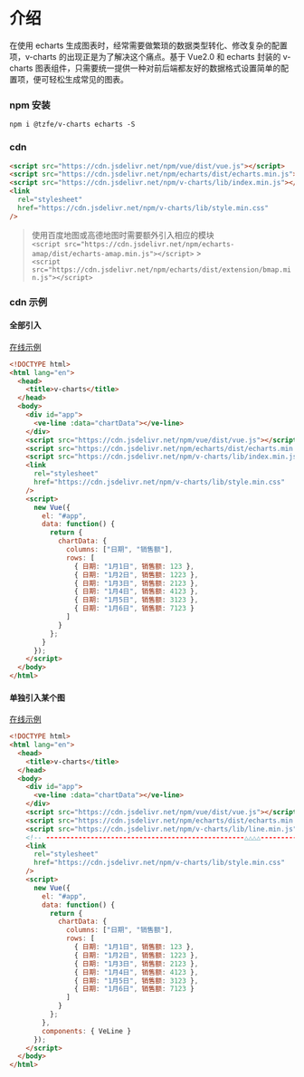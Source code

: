 # 介绍

在使用 echarts 生成图表时，经常需要做繁琐的数据类型转化、修改复杂的配置项，v-charts 的出现正是为了解决这个痛点。基于 Vue2.0 和 echarts 封装的 v-charts 图表组件，只需要统一提供一种对前后端都友好的数据格式设置简单的配置项，便可轻松生成常见的图表。

### npm 安装

```
npm i @tzfe/v-charts echarts -S
```

### cdn

```html
<script src="https://cdn.jsdelivr.net/npm/vue/dist/vue.js"></script>
<script src="https://cdn.jsdelivr.net/npm/echarts/dist/echarts.min.js"></script>
<script src="https://cdn.jsdelivr.net/npm/v-charts/lib/index.min.js"></script>
<link
  rel="stylesheet"
  href="https://cdn.jsdelivr.net/npm/v-charts/lib/style.min.css"
/>
```

> 使用百度地图或高德地图时需要额外引入相应的模块
> <br>`<script src="https://cdn.jsdelivr.net/npm/echarts-amap/dist/echarts-amap.min.js"></script>` > <br>`<script src="https://cdn.jsdelivr.net/npm/echarts/dist/extension/bmap.min.js"></script>`

### cdn 示例

#### 全部引入

[在线示例](https://jsfiddle.net/vue_echarts/aa7ojxyt)

```html
<!DOCTYPE html>
<html lang="en">
  <head>
    <title>v-charts</title>
  </head>
  <body>
    <div id="app">
      <ve-line :data="chartData"></ve-line>
    </div>
    <script src="https://cdn.jsdelivr.net/npm/vue/dist/vue.js"></script>
    <script src="https://cdn.jsdelivr.net/npm/echarts/dist/echarts.min.js"></script>
    <script src="https://cdn.jsdelivr.net/npm/v-charts/lib/index.min.js"></script>
    <link
      rel="stylesheet"
      href="https://cdn.jsdelivr.net/npm/v-charts/lib/style.min.css"
    />
    <script>
      new Vue({
        el: "#app",
        data: function() {
          return {
            chartData: {
              columns: ["日期", "销售额"],
              rows: [
                { 日期: "1月1日", 销售额: 123 },
                { 日期: "1月2日", 销售额: 1223 },
                { 日期: "1月3日", 销售额: 2123 },
                { 日期: "1月4日", 销售额: 4123 },
                { 日期: "1月5日", 销售额: 3123 },
                { 日期: "1月6日", 销售额: 7123 }
              ]
            }
          };
        }
      });
    </script>
  </body>
</html>
```

#### 单独引入某个图

[在线示例](https://jsfiddle.net/vue_echarts/jtvhj7jg)

```html
<!DOCTYPE html>
<html lang="en">
  <head>
    <title>v-charts</title>
  </head>
  <body>
    <div id="app">
      <ve-line :data="chartData"></ve-line>
    </div>
    <script src="https://cdn.jsdelivr.net/npm/vue/dist/vue.js"></script>
    <script src="https://cdn.jsdelivr.net/npm/echarts/dist/echarts.min.js"></script>
    <script src="https://cdn.jsdelivr.net/npm/v-charts/lib/line.min.js"></script>
    <!-- -------------------------------------------------△△△△------------ -->
    <link
      rel="stylesheet"
      href="https://cdn.jsdelivr.net/npm/v-charts/lib/style.min.css"
    />
    <script>
      new Vue({
        el: "#app",
        data: function() {
          return {
            chartData: {
              columns: ["日期", "销售额"],
              rows: [
                { 日期: "1月1日", 销售额: 123 },
                { 日期: "1月2日", 销售额: 1223 },
                { 日期: "1月3日", 销售额: 2123 },
                { 日期: "1月4日", 销售额: 4123 },
                { 日期: "1月5日", 销售额: 3123 },
                { 日期: "1月6日", 销售额: 7123 }
              ]
            }
          };
        },
        components: { VeLine }
      });
    </script>
  </body>
</html>
```
